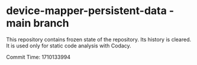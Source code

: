 # device-mapper-persistent-data - main branch

This repository contains frozen state of the repository.
Its history is cleared. It is used only for static code
analysis with Codacy.

Commit Time: 1710133994